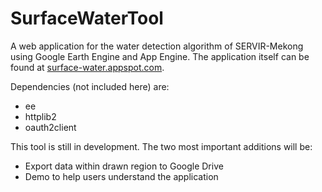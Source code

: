 # SurfaceWaterTool
A web application for the water detection algorithm of SERVIR-Mekong using Google Earth Engine and App Engine. The application itself can be found at <a href="http://surface-water.appspot.com/">surface-water.appspot.com</a>.

Dependencies (not included here) are:
- ee
- httplib2
- oauth2client

This tool is still in development. The two most important additions will be:
- Export data within drawn region to Google Drive
- Demo to help users understand the application
